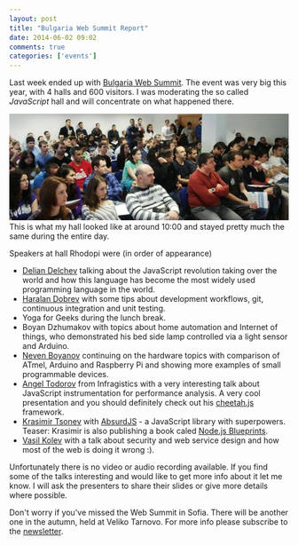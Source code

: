 ```yaml
---
layout: post
title: "Bulgaria Web Summit Report"
date: 2014-06-02 09:02
comments: true
categories: ['events']
---
```


Last week ended up with [Bulgaria Web Summit](http://bulgariawebsummit.com/).
The event was very big this year, with 4 halls and 600 visitors.
I was moderating the so called *JavaScript* hall and will concentrate on
what happened there.

![BGWS Rhodopi Hall at 10:00](/images/bgws2014.jpg "BGWS Rhodopi Hall at 10:00")
This is what my hall looked like at around 10:00 and stayed pretty much the same
during the entire day.

Speakers at hall Rhodopi were (in order of appearance)

* [Delian Delchev](https://twitter.com/delian) talking about the JavaScript
revolution taking over the world and how this language has become the most
widely used programming language in the world.
* [Haralan Dobrev](https://twitter.com/hkdobrev) with some tips about development
workflows, git, continuous integration and unit testing.
* Yoga for Geeks during the lunch break.
* Boyan Dzhumakov with topics about home automation and Internet of things, who
demonstrated his bed side lamp controlled via a light sensor and Arduino.
* [Neven Boyanov](http://www.boyanov.org/) continuing on the hardware topics with
comparison of ATmel, Arduino and Raspberry Pi and showing more examples of
small programmable devices.
* [Angel Todorov](https://twitter.com/attodorov) from Infragistics with a very
interesting talk about JavaScript instrumentation for performance analysis.
A very cool presentation and you should definitely check out his
[cheetah.js](https://github.com/attodorov/cheetah.js) framework.
* [Krasimir Tsonev](https://twitter.com/KrasimirTsonev) with 
[AbsurdJS](http://absurdjs.com/) - a JavaScript library with superpowers.
Teaser: Krasimir is also publishing a book caled
[Node.js Blueprints](https://twitter.com/atodorov_/status/472723298053537792).
* [Vasil Kolev](https://twitter.com/krokodilerian) with a talk about security
and web service design and how most of the web is doing it wrong :).


Unfortunately there is no video or audio recording available. If you find
some of the talks interesting and would like to get more info about it let
me know. I will ask the presenters to share their slides or give more details
where possible.


Don't worry if you've missed the Web Summit in Sofia. There will be another one
in the autumn, held at Veliko Tarnovo. For more info please subscribe to the
[newsletter](http://bulgariawebsummit.us6.list-manage.com/subscribe?u=44058a4036fe9516b0ea2004c&id=e768a8c09a).
